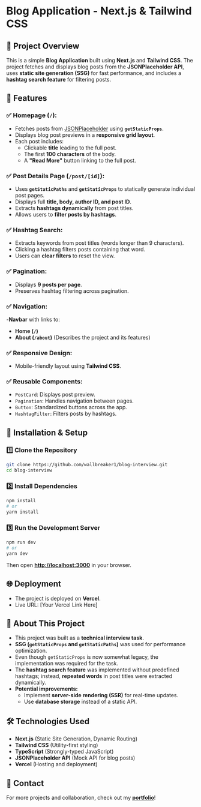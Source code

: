# Blog Application - Next.js & Tailwind CSS

## 🚀 Project Overview
This is a simple **Blog Application** built using **Next.js** and **Tailwind CSS**. The project fetches and displays blog posts from the **JSONPlaceholder API**, uses **static site generation (SSG)** for fast performance, and includes a **hashtag search feature** for filtering posts.

## 🎯 Features
### ✅ **Homepage (`/`):**
- Fetches posts from [JSONPlaceholder](https://jsonplaceholder.typicode.com/posts) using **`getStaticProps`**.
- Displays blog post previews in a **responsive grid layout**.
- Each post includes:
  - Clickable **title** leading to the full post.
  - The first **100 characters** of the body.
  - A **"Read More"** button linking to the full post.

### ✅ **Post Details Page (`/post/[id]`):**
- Uses **`getStaticPaths`** and **`getStaticProps`** to statically generate individual post pages.
- Displays full **title, body, author ID, and post ID**.
- Extracts **hashtags dynamically** from post titles.
- Allows users to **filter posts by hashtags**.

### ✅ **Hashtag Search:**
- Extracts keywords from post titles (words longer than 9 characters).
- Clicking a hashtag filters posts containing that word.
- Users can **clear filters** to reset the view.

### ✅ **Pagination:**
- Displays **9 posts per page**.
- Preserves hashtag filtering across pagination.

### ✅ **Navigation:**
-**Navbar** with links to:
  - **Home (`/`)**
  - **About (`/about`)** (Describes the project and its features)

### ✅ **Responsive Design:**
- Mobile-friendly layout using **Tailwind CSS**.

### ✅ **Reusable Components:**
- `PostCard`: Displays post preview.
- `Pagination`: Handles navigation between pages.
- `Button`: Standardized buttons across the app.
- `HashtagFilter`: Filters posts by hashtags.

## 📌 Installation & Setup
### 1️⃣ Clone the Repository
```bash
git clone https://github.com/wallbreaker1/blog-interview.git
cd blog-interview
```

### 2️⃣ Install Dependencies
```bash
npm install
# or
yarn install
```

### 3️⃣ Run the Development Server
```bash
npm run dev
# or
yarn dev
```
Then open **[http://localhost:3000](http://localhost:3000)** in your browser.

## 🌐 Deployment
- The project is deployed on **Vercel**.
- Live URL: [Your Vercel Link Here]

## 📖 About This Project
- This project was built as a **technical interview task**.
- **SSG (`getStaticProps` and `getStaticPaths`)** was used for performance optimization.
- Even though `getStaticProps` is now somewhat legacy, the implementation was required for the task.
- The **hashtag search feature** was implemented without predefined hashtags; instead, **repeated words** in post titles were extracted dynamically.
- **Potential improvements:**
  - Implement **server-side rendering (SSR)** for real-time updates.
  - Use **database storage** instead of a static API.

## 🛠 Technologies Used
- **Next.js** (Static Site Generation, Dynamic Routing)
- **Tailwind CSS** (Utility-first styling)
- **TypeScript** (Strongly-typed JavaScript)
- **JSONPlaceholder API** (Mock API for blog posts)
- **Vercel** (Hosting and deployment)

## 📩 Contact
For more projects and collaboration, check out my **[portfolio](https://www.andrei-serban.website/#portfolio)**!

